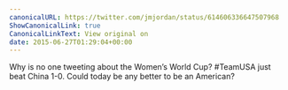 ```yaml
---
canonicalURL: https://twitter.com/jmjordan/status/614606336647507968
ShowCanonicalLink: true
CanonicalLinkText: View original on
date: 2015-06-27T01:29:04+00:00
---
```

Why is no one tweeting about the Women’s World Cup? #TeamUSA just beat China 1-0. Could today be any better to be an American?